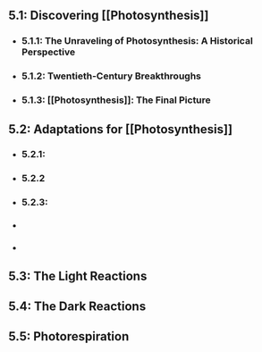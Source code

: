 ## 5.1: Discovering [[Photosynthesis]]
- ### 5.1.1: The Unraveling of Photosynthesis: A Historical Perspective
- ### 5.1.2: Twentieth-Century Breakthroughs
- ### 5.1.3: [[Photosynthesis]]: The Final Picture

## 5.2: Adaptations for [[Photosynthesis]]
- ### 5.2.1:
- ### 5.2.2
- ### 5.2.3:
- ###
- ###

## 5.3: The Light Reactions

## 5.4: The Dark Reactions

## 5.5: Photorespiration